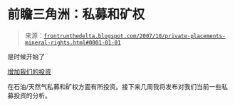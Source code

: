 <!--yml

分类：未分类

日期：2024 年 5 月 12 日 23:42:36

-->

# 前瞻三角洲：私募和矿权

> 来源：[`frontrunthedelta.blogspot.com/2007/10/private-placements-mineral-rights.html#0001-01-01`](https://frontrunthedelta.blogspot.com/2007/10/private-placements-mineral-rights.html#0001-01-01)

是时候开始了

[增加我们的投资](http://www.guardian.co.uk/oil/story/0,,2196435,00.html)

在石油/天然气私募和矿权方面有所投资。接下来几周我将发布对我们当前一些私募投资的分析。
